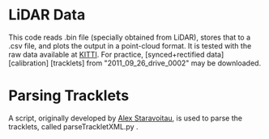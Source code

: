 # LiDAR Data
This code reads .bin file (specially obtained from LiDAR), stores that to a .csv file, and plots the output in a point-cloud format.
It is tested with the raw data available at [KITTI](http://www.cvlibs.net/datasets/kitti/raw_data.php).
For practice, [synced+rectified data] [calibration] [tracklets] from "2011_09_26_drive_0002" may be downloaded.

# Parsing Tracklets
A script, originally developed by [Alex Staravoitau](https://github.com/navoshta), is used to parse the tracklets, called parseTrackletXML.py .
